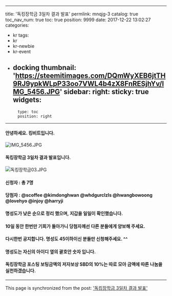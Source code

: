 
---
title: '독킹장학금 3일차 결과 발표'
permlink: mnqjg-3
catalog: true
toc_nav_num: true
toc: true
position: 9999
date: 2017-12-22 13:02:27
categories:
- kr
tags:
- kr
- kr-newbie
- kr-event
- docking
thumbnail: 'https://steemitimages.com/DQmWyXEB6jtTH9RJ9ypkWLpP33oo7VWL4b4zX8FnRESjhYv/IMG_5456.JPG'
sidebar:
    right:
        sticky: true
widgets:
    -
        type: toc
        position: right
---


#### 안녕하세요. 킹비트입니다. 
![IMG_5456.JPG](https://steemitimages.com/DQmWyXEB6jtTH9RJ9ypkWLpP33oo7VWL4b4zX8FnRESjhYv/IMG_5456.JPG)

#### 독킹장학금 3일차 결과 발표입니다. 

![독킹장학금03.JPG](https://steemitimages.com/DQmVt1w2859nx53zDpFg1PercBvscUenkKKB8TEuUNbJ2uU/%EB%8F%85%ED%82%B9%EC%9E%A5%ED%95%99%EA%B8%8803.JPG)

#### 신청자 : 총 7명
#### 당첨자 : @scoffee @kimdonghwan @whdgurclzls @hwangbowoong @lovehyo @injoy @harryji
#### 명성도가 낮은 순으로 정리 했으며, 지갑을 일일이 확인했습니다. 
#### 10일 동안 한번만 기회가 돌아가니 당첨자께선 다른 분들에게 양보해 주세요. 
#### 다시한번 공지합니다. 명성도 45이하이신 분들만 신청해주세요. ^^ 
#### 명성도는 자신의 아이디 옆의 괄호안 숫자 입니다. 
#### 독킹장학금 포스팅 보팅금액의 저자보상 SBD의 10%는 따로 모아 금액에 따른 나눔을 실천하겠습니다.

- - -

This page is synchronized from the post: ['독킹장학금 3일차 결과 발표'](https://steemit.com/@kingbit/mnqjg-3)

